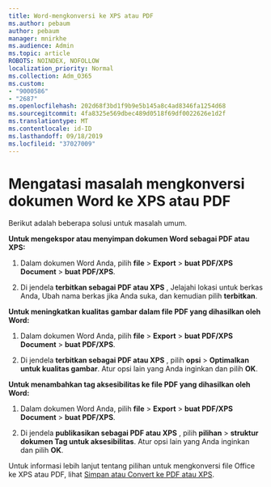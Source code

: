 ```yaml
---
title: Word-mengkonversi ke XPS atau PDF
ms.author: pebaum
author: pebaum
manager: mnirkhe
ms.audience: Admin
ms.topic: article
ROBOTS: NOINDEX, NOFOLLOW
localization_priority: Normal
ms.collection: Adm_O365
ms.custom:
- "9000586"
- "2687"
ms.openlocfilehash: 202d68f3bd1f9b9e5b145a8c4ad8346fa1254d68
ms.sourcegitcommit: 4fa8325e569dbec489d0518f69df0022626e1d2f
ms.translationtype: MT
ms.contentlocale: id-ID
ms.lasthandoff: 09/18/2019
ms.locfileid: "37027009"
---
```

# <a name="resolve-issues-converting-a-word-document-to-xps-or-pdf"></a>Mengatasi masalah mengkonversi dokumen Word ke XPS atau PDF

Berikut adalah beberapa solusi untuk masalah umum. 

**Untuk mengekspor atau menyimpan dokumen Word sebagai PDF atau XPS:**

1. Dalam dokumen Word Anda, pilih **file** > **Export** > **buat PDF/XPS Document** > **buat PDF/XPS**.

2. Di jendela **terbitkan sebagai PDF atau XPS** , Jelajahi lokasi untuk berkas Anda, Ubah nama berkas jika Anda suka, dan kemudian pilih **terbitkan**.

**Untuk meningkatkan kualitas gambar dalam file PDF yang dihasilkan oleh Word:**

1. Dalam dokumen Word Anda, pilih **file** > **Export** > **buat PDF/XPS Document** > **buat PDF/XPS**.

2. Di jendela **terbitkan sebagai PDF atau XPS** , pilih **opsi** > **Optimalkan untuk kualitas gambar**. Atur opsi lain yang Anda inginkan dan pilih **OK**. 

**Untuk menambahkan tag aksesibilitas ke file PDF yang dihasilkan oleh Word:**
 
1. Dalam dokumen Word Anda, pilih **file** > **Export** > **buat PDF/XPS Document** > **buat PDF/XPS**.

2. Di jendela **publikasikan sebagai PDF atau XPS** , pilih **pilihan** > **struktur dokumen Tag untuk aksesibilitas**. Atur opsi lain yang Anda inginkan dan pilih **OK**.

Untuk informasi lebih lanjut tentang pilihan untuk mengkonversi file Office ke XPS atau PDF, lihat [Simpan atau Convert ke PDF atau XPS](https://support.office.com/article/d85416c5-7d77-4fd6-a216-6f4bf7c7c110).